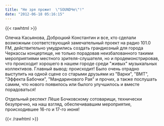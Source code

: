 ```yaml
---
title: "Не зря прожит  \"SOUNDЧе\"!"
date: "2012-06-18 05:16:15"
---
```

{{< rawhtml >}}
<p>Олечка Касьянова, Доброцкий Константин и все, кто сделали возможным соответствующий замечательный проект на радио 101.0 FM, действительно умудрились создать грандиозный для города Черкассы концертище, не только порадовав неизбалованного такими мероприятиями местного зрителя-слушателя, но и продемонстрировав, что происходит хорошего в нашем городе среди "живых" музыкальных коллективов. Главный вывод: происходит! Было очень отрадно выступить на одной сцене со старыми друзьями из "Варки", "ВМТ", "Эффекта Бабочки", "Мандаринового Рая" и прочих, а также послушать самим, что нового появилось или былого улучшилось и вместе порадоваться!</p>
<p>Отдельный респект Лёше Бочковскому сотоварищи, технически безупречно, на наш взгляд, обеспечивавшим мероприятие, происходившее 16-го и 17-го июня!</p>

{{< /rawhtml >}}

